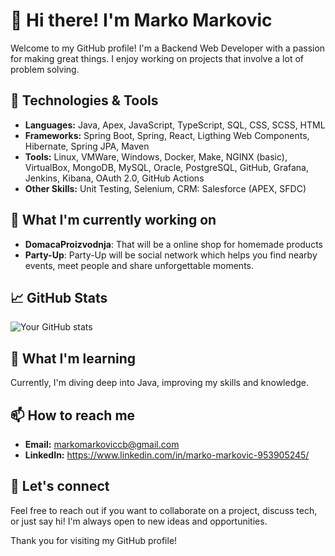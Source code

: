 # 👋 Hi there! I'm Marko Markovic

Welcome to my GitHub profile! I'm a Backend Web Developer with a passion for making great things. I enjoy working on projects that involve a lot of problem solving.

## 🔧 Technologies & Tools

- **Languages:** Java, Apex, JavaScript, TypeScript, SQL, CSS, SCSS, HTML
- **Frameworks:** Spring Boot, Spring, React, Ligthing Web Components, Hibernate, Spring JPA, Maven
- **Tools:**  Linux, VMWare, Windows, Docker, Make, NGINX (basic), VirtualBox, MongoDB, MySQL, Oracle, PostgreSQL, GitHub, Grafana, Jenkins, Kibana, OAuth 2.0, GitHub Actions
- **Other Skills:**  Unit Testing, Selenium, CRM: Salesforce (APEX, SFDC)

## 🚀 What I'm currently working on

- **DomacaProizvodnja**: That will be a online shop for homemade products
- **Party-Up**: Party-Up will be social network which helps you find nearby events, meet people and share unforgettable moments.

## 📈 GitHub Stats

![Your GitHub stats](https://github-readme-stats.vercel.app/api?username=markom132&show_icons=true&theme=radical)

## 🌱 What I'm learning

Currently, I'm diving deep into Java, improving my skills and knowledge.

## 📫 How to reach me

- **Email:** markomarkoviccb@gmail.com
- **LinkedIn:** https://www.linkedin.com/in/marko-markovic-953905245/

## 💬 Let's connect

Feel free to reach out if you want to collaborate on a project, discuss tech, or just say hi! I'm always open to new ideas and opportunities.

Thank you for visiting my GitHub profile!
